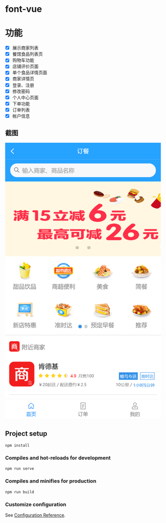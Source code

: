 # font-vue

# 功能
- [x] 展示商家列表
- [x] 餐馆食品列表页
- [x] 购物车功能
- [x] 店铺评价页面
- [x] 单个食品详情页面
- [x] 商家详情页
- [x] 登录、注册
- [x] 修改密码
- [x] 个人中心页面
- [x] 下单功能
- [x] 订单列表
- [x] 帐户信息

## 截图 ##
![avatar](/screenShot/index.png)


## Project setup
```
npm install
```

### Compiles and hot-reloads for development
```
npm run serve
```

### Compiles and minifies for production
```
npm run build
```

### Customize configuration
See [Configuration Reference](https://cli.vuejs.org/config/).
